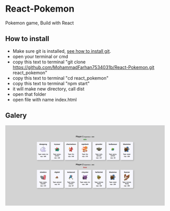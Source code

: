 # React-Pokemon
Pokemon game, Build with React

## How to install

- Make sure git is installed, [see how to install git](https://www.google.com/search?q=how+to+isntall+git&oq=how+to+isntall+git&aqs=chrome..69i57j0i10l9.4306j0j7&sourceid=chrome&ie=UTF-8). 
- open your terminal or cmd 
- copy this text to terminal "git clone https://github.com/MohammadFarhan7534031b/React-Pokemon.git react_pokemon"
- copy this text to terminal "cd react_pokemon"
- copy this text to terminal "npm start"
- it will make new directory, call dist
- open that folder
- open file with name index.html 

## Galery
![This is an image](./src/photo.png)

